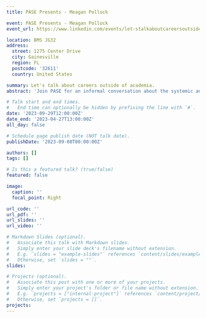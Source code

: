 ```yaml
---
title: PASE Presents - Meagan Pollock

event: PASE Presents - Meagan Pollock
event_url: https://www.linkedin.com/events/let-stalkaboutcareersoutsideofa7106996311207383040/

location: BMS JG32
address:
  street: 1275 Center Drive
  city: Gainesville
  region: FL
  postcode: '32611'
  country: United States

summary: Let's talk about careers outside of academia.
abstract: 'Join PASE for an informal conversation about the systemic and structural messaging that impacts an engineering student"'"s educational experience.'

# Talk start and end times.
#   End time can optionally be hidden by prefixing the line with `#`.
date: '2023-09-29T12:00:00Z'
date_end: '2023-04-27T13:00:00Z'
all_day: false

# Schedule page publish date (NOT talk date).
publishDate: '2023-09-08T00:00:00Z'

authors: []
tags: []

# Is this a featured talk? (true/false)
featured: false

image:
  caption: ''
  focal_point: Right

url_code: ''
url_pdf: ''
url_slides: ''
url_video: ''

# Markdown Slides (optional).
#   Associate this talk with Markdown slides.
#   Simply enter your slide deck's filename without extension.
#   E.g. `slides = "example-slides"` references `content/slides/example-slides.md`.
#   Otherwise, set `slides = ""`.
slides:

# Projects (optional).
#   Associate this post with one or more of your projects.
#   Simply enter your project's folder or file name without extension.
#   E.g. `projects = ["internal-project"]` references `content/project/deep-learning/index.md`.
#   Otherwise, set `projects = []`.
projects:
---
```

